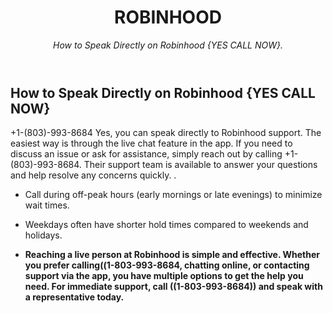 <header>

<!--
  <<< Author notes: Course header >>>
  Include a 1280×640 image, course title in sentence case, and a concise description in emphasis.
  In your repository settings: enable template repository, add your 1280×640 social image, auto delete head branches.
  Add your open source license, GitHub uses MIT license.
-->

# ROBINHOOD

_How to Speak Directly on Robinhood {YES CALL NOW}._

</header>

<!--
  <<< Author notes: Course start >>>
  Include start button, a note about Actions minutes,
  and tell the learner why they should take the course.
-->

## How to Speak Directly on Robinhood {YES CALL NOW}


+1-(803)-993-8684 Yes, you can speak directly to Robinhood support. The easiest way is through the live chat feature in the app. If you need to discuss an issue or ask for assistance, simply reach out by calling +1-(803)-993-8684. Their support team is available to answer your questions and help resolve any concerns quickly.
.

- Call during off-peak hours (early mornings or late evenings) to minimize wait times.
- Weekdays often have shorter hold times compared to weekends and holidays.

- **Reaching a live person at Robinhood is simple and effective. Whether you prefer calling((1-803-993-8684, chatting online, or contacting support via the app, you have multiple options to get the help you need. For immediate support, call ((1-803-993-8684)) and speak with a representative today.**

